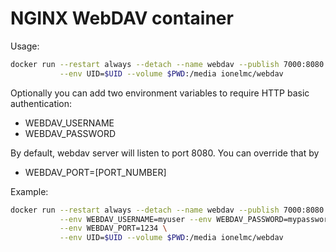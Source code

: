 # NGINX WebDAV container

Usage:

```bash
docker run --restart always --detach --name webdav --publish 7000:8080 \
           --env UID=$UID --volume $PWD:/media ionelmc/webdav
```

Optionally you can add two environment variables to require HTTP basic authentication:

* WEBDAV_USERNAME
* WEBDAV_PASSWORD

By default, webdav server will listen to port 8080. You can override that by

* WEBDAV_PORT=[PORT_NUMBER]

Example:

```bash
docker run --restart always --detach --name webdav --publish 7000:8080 \
           --env WEBDAV_USERNAME=myuser --env WEBDAV_PASSWORD=mypassword \
           --env WEBDAV_PORT=1234 \
           --env UID=$UID --volume $PWD:/media ionelmc/webdav
```
